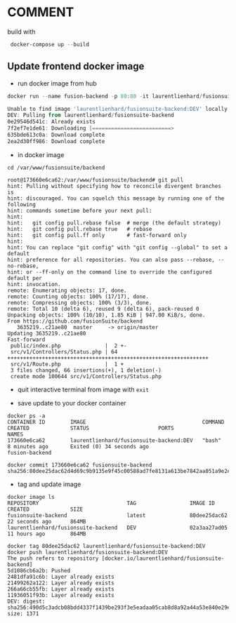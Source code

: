 # COMMENT

build with

```Powershell
 docker-compose up --build
```

## Update frontend docker image

* run docker image from hub
```powershell
docker run --name fusion-backend -p 80:80 -it laurentlienhard/fusionsuite-backend:DEV

Unable to find image 'laurentlienhard/fusionsuite-backend:DEV' locally
DEV: Pulling from laurentlienhard/fusionsuite-backend
0e29546d541c: Already exists
7f2ef7e1de61: Downloading [=========================>                         ]  80.54MB/159.8MB
635bde613c0a: Download complete
2ea2d30ff986: Download complete
```

* in docker image 

```cd /var/www/fusionsuite/backend```

```git pull
root@173660e6ca62:/var/www/fusionsuite/backend# git pull
hint: Pulling without specifying how to reconcile divergent branches is
hint: discouraged. You can squelch this message by running one of the following
hint: commands sometime before your next pull:
hint:
hint:   git config pull.rebase false  # merge (the default strategy)
hint:   git config pull.rebase true   # rebase
hint:   git config pull.ff only       # fast-forward only
hint:
hint: You can replace "git config" with "git config --global" to set a default
hint: preference for all repositories. You can also pass --rebase, --no-rebase,
hint: or --ff-only on the command line to override the configured default per
hint: invocation.
remote: Enumerating objects: 17, done.
remote: Counting objects: 100% (17/17), done.
remote: Compressing objects: 100% (3/3), done.
remote: Total 10 (delta 6), reused 9 (delta 6), pack-reused 0
Unpacking objects: 100% (10/10), 1.85 KiB | 947.00 KiB/s, done.
From https://github.com/fusionSuite/backend
   3635219..c21ae80  master     -> origin/master
Updating 3635219..c21ae80
Fast-forward
 public/index.php              |  2 +-
 src/v1/Controllers/Status.php | 64 ++++++++++++++++++++++++++++++++++++++++++++++++++++++++++++++++
 src/v1/Route.php              |  1 +
 3 files changed, 66 insertions(+), 1 deletion(-)
 create mode 100644 src/v1/Controllers/Status.php
```

* quit interactive terminal from image with ```exit```

* save update to your docker container

```
docker ps -a
CONTAINER ID        IMAGE                                     COMMAND             CREATED             STATUS                      PORTS               NAMES
173660e6ca62        laurentlienhard/fusionsuite-backend:DEV   "bash"              8 minutes ago       Exited (0) 34 seconds ago                       fusion-backend
```

``` 
docker commit 173660e6ca62 fusionsuite-backend
sha256:80dee25dac62d4d69c9b9135e9f45c00588ad7fe8131a613be7842aa051a9e2e
```

* tag and update image

```
docker image ls
REPOSITORY                            TAG                 IMAGE ID            CREATED             SIZE
fusionsuite-backend                   latest              80dee25dac62        22 seconds ago      864MB
laurentlienhard/fusionsuite-backend   DEV                 02a3aa27ad05        11 hours ago        864MB
```

```
docker tag 80dee25dac62 laurentlienhard/fusionsuite-backend:DEV
docker push laurentlienhard/fusionsuite-backend:DEV
The push refers to repository [docker.io/laurentlienhard/fusionsuite-backend]
5d1086cb6a2b: Pushed
2481dfa91c6b: Layer already exists
21499262a122: Layer already exists
266a66cb55fb: Layer already exists
11936051f93b: Layer already exists
DEV: digest: sha256:490d5c3adcb08bdd4337f1439be293f3e5eadaa05cab8d8a92a44a53e840e29e size: 1371
```


